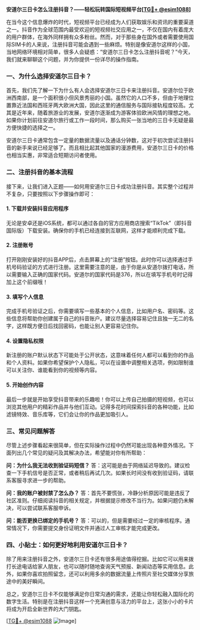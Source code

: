 **安道尔三日卡怎么注册抖音？——轻松玩转国际短视频平台[[TG💪+ @esim1088](https://t.me/s/esim1088)]**

在当今这个信息爆炸的时代，短视频平台已经成为人们获取娱乐和资讯的重要渠道之一。抖音作为全球范围内最受欢迎的短视频社交应用之一，不仅在国内有着庞大的用户群体，在海外同样拥有众多粉丝。然而，对于那些身在国外或者需要使用国际SIM卡的人来说，注册抖音可能会遇到一些麻烦。特别是像安道尔这样的小国，当地网络环境相对简单，很多人会疑惑：“安道尔三日卡怎么注册抖音呢？”今天，我们就来聊聊这个问题，并为你提供一份详尽的操作指南。

### 一、为什么选择安道尔三日卡？

首先，我们先了解一下为什么有人会选择安道尔三日卡来注册抖音。安道尔位于欧洲西南部，是一个面积很小但风景秀丽的小国。虽然它的人口不多，但由于地理位置靠近法国和西班牙两大欧洲大国，因此这里的通信服务与国际接轨程度较高。尤其是近年来，随着旅游业的发展，安道尔逐渐成为游客体验欧洲风情的理想之地。如果你计划前往安道尔旅行或工作一段时间，那么购买一张当地的三日卡无疑是最方便快捷的选择之一。

安道尔三日卡通常包含一定量的数据流量以及通话分钟数，这对于初次尝试注册抖音的新手来说已经足够了。而且相比起其他国家的漫游费用，安道尔三日卡的价格也相当实惠，非常适合短期访问者使用。

### 二、注册抖音的基本流程

接下来，让我们进入正题——如何用安道尔三日卡成功注册抖音。其实整个过程并不复杂，只要按照以下步骤操作即可：

#### 1. 下载并安装抖音应用程序
无论是安卓还是iOS系统，都可以通过各自的官方应用商店搜索“TikTok”（即抖音国际版）下载安装。确保你的手机已经连接到互联网，这样才能顺利完成下载。

#### 2. 注册账号
打开刚刚安装好的抖音APP后，点击屏幕上的“注册”按钮。此时你可以选择通过手机号码验证的方式进行注册。这里需要注意的是，由于你是从安道尔拨打电话，所以需要输入正确的国家代码。安道尔的国家代码是376，所以在填写手机号时记得加上这个前缀哦！

#### 3. 填写个人信息
完成手机号验证之后，你需要填写一些基本的个人信息，比如用户名、密码等。这些信息将帮助你创建属于自己的抖音账户。建议尽量选择容易记住且独一无二的名字，这样既方便日后找回密码，也能让别人更容易记住你。

#### 4. 设置隐私权限
新注册的账户默认状态下可能处于公开状态，这意味着任何人都可以看到你的作品和个人资料。如果你希望保护个人隐私，可以在设置中调整相关选项，例如限制谁可以关注你、谁能看到你的视频等内容。

#### 5. 开始创作内容
最后一步就是开始享受抖音带来的乐趣啦！你可以上传自己拍摄的短视频，也可以浏览其他用户的精彩作品并与他们互动。记得多花时间探索抖音的各种功能，比如滤镜特效、音乐库等，它们会让你的作品更加吸引人。

### 三、常见问题解答

尽管上述步骤看起来很简单，但在实际操作过程中仍然可能出现各种意外情况。下面列出几个常见的疑问及其解决办法，希望能对你有所帮助：

**问：为什么我无法收到验证码短信？**
答：这可能是由于网络延迟导致的。建议检查一下手机信号是否正常，或者稍后再试几次。如果长时间没有收到验证码，请联系客服寻求进一步的帮助。

**问：我的账户被封禁了怎么办？**
答：首先不要慌张，冷静分析原因可能是违反了社区准则。仔细阅读抖音的相关规定，并根据提示修改不当行为。如果问题仍未解决，可以尝试联系客服申诉。

**问：能否更换已绑定的手机号？**
答：可以的，但是需要经过一定的审核程序。通常情况下，你需要提交身份证明文件并通过人工审核才能完成更改。

### 四、小贴士：如何更好地利用安道尔三日卡？

除了用来注册抖音之外，安道尔三日卡还有很多用途值得挖掘。比如它可以用来拨打长途电话给家人朋友，也可以随时随地查询天气预报、新闻动态等实用信息。此外，如果你喜欢拍照留念，还可以利用多余的数据流量上传照片至社交媒体分享旅途中的美好瞬间。

总之，安道尔三日卡不仅能够满足你日常沟通的需求，还能让你轻松融入国际化的数字生活。特别是在注册抖音这样一个充满创意与活力的平台上，这张小小的卡片将成为开启全新世界的大门钥匙。

[[TG💪+ @esim1088](https://t.me/s/esim1088) ![Image](https://i.postimg.cc/4NQfJmqS/Snipaste-2025-05-13-00-14-12.png)]
